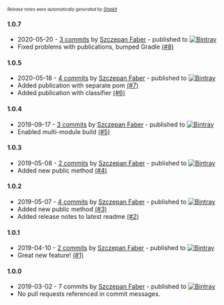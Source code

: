 <sup><sup>*Release notes were automatically generated by [Shipkit](http://shipkit.org/)*</sup></sup>

#### 1.0.7
 - 2020-05-20 - [3 commits](https://github.com/mockitoguy/sample-java-library/compare/v1.0.5...v1.0.7) by [Szczepan Faber](https://github.com/mockitoguy) - published to [![Bintray](https://img.shields.io/badge/Bintray-1.0.7-green.svg)](https://bintray.com/szczepiq/samples/sample-java-library/1.0.7)
 - Fixed problems with publications, bumped Gradle [(#8)](https://github.com/mockitoguy/sample-java-library/pull/8)

#### 1.0.5
 - 2020-05-18 - [4 commits](https://github.com/mockitoguy/sample-java-library/compare/v1.0.4...v1.0.5) by [Szczepan Faber](https://github.com/mockitoguy) - published to [![Bintray](https://img.shields.io/badge/Bintray-1.0.5-green.svg)](https://bintray.com/szczepiq/samples/sample-java-library/1.0.5)
 - Added publication with separate pom [(#7)](https://github.com/mockitoguy/sample-java-library/pull/7)
 - Added publication with classifier [(#6)](https://github.com/mockitoguy/sample-java-library/pull/6)

#### 1.0.4
 - 2019-09-17 - [3 commits](https://github.com/mockitoguy/sample-java-library/compare/v1.0.3...v1.0.4) by [Szczepan Faber](https://github.com/mockitoguy) - published to [![Bintray](https://img.shields.io/badge/Bintray-1.0.4-green.svg)](https://bintray.com/szczepiq/samples/sample-java-library/1.0.4)
 - Enabled multi-module build [(#5)](https://github.com/mockitoguy/sample-java-library/pull/5)

#### 1.0.3
 - 2019-05-08 - [2 commits](https://github.com/mockitoguy/sample-java-library/compare/v1.0.2...v1.0.3) by [Szczepan Faber](https://github.com/mockitoguy) - published to [![Bintray](https://img.shields.io/badge/Bintray-1.0.3-green.svg)](https://bintray.com/szczepiq/samples/sample-java-library/1.0.3)
 - Added new public method [(#4)](https://github.com/mockitoguy/sample-java-library/pull/4)

#### 1.0.2
 - 2019-05-07 - [4 commits](https://github.com/mockitoguy/sample-java-library/compare/v1.0.1...v1.0.2) by [Szczepan Faber](https://github.com/mockitoguy) - published to [![Bintray](https://img.shields.io/badge/Bintray-1.0.2-green.svg)](https://bintray.com/szczepiq/samples/sample-java-library/1.0.2)
 - Added new public method [(#3)](https://github.com/mockitoguy/sample-java-library/pull/3)
 - Added release notes to latest readme [(#2)](https://github.com/mockitoguy/sample-java-library/pull/2)

#### 1.0.1
 - 2019-04-10 - [2 commits](https://github.com/mockitoguy/sample-java-library/compare/v1.0.0...v1.0.1) by [Szczepan Faber](https://github.com/mockitoguy) - published to [![Bintray](https://img.shields.io/badge/Bintray-1.0.1-green.svg)](https://bintray.com/szczepiq/samples/sample-java-library/1.0.1)
 - Great new feature! [(#1)](https://github.com/mockitoguy/sample-java-library/pull/1)

#### 1.0.0
 - 2019-03-02 - 7 commits by [Szczepan Faber](https://github.com/mockitoguy) - published to [![Bintray](https://img.shields.io/badge/Bintray-1.0.0-green.svg)](https://bintray.com/szczepiq/samples/sample-java-library/1.0.0)
 - No pull requests referenced in commit messages.


